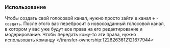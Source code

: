 ### Использование
Чтобы создать свой голосовой канал, нужно просто зайти в канал `➕・создать`. После этого вас перебросит в новосозданный голосовой канал, в котором у вас уже будут все права на его редактирование и модерирование. Чтобы передать кому-то эти права, нужно использовать команду </transfer-ownership:1226263612121677944>